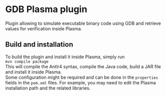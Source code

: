 # GDB Plasma plugin
Plugin allowing to simulate executable binary code using GDB and retrieve values for verification inside Plasma.
## Build and installation
To build the plugin and install it inside Plasma, simply run  
`mvn compile package`  
This will compile the Antlr4 syntax, compile the Java code, build a JAR file and install it inside Plasma.  
Some configuration might be required and can be done in the `properties` fields in the `pom.xml` files. For example, you may need to edit the Plasma installation path and the related libraries.


